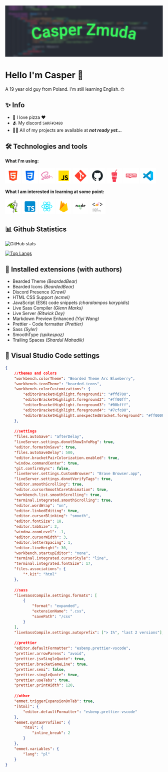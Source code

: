 ![Design and Development](./pictures/baner.png)

# Hello I'm Casper 🌊

A 19 year old guy from Poland. I'm still learning English. 🤓

## ✨ Info

- 🍕 I love pizza ❤️
- 🫂 My discord `SARF#3480`
- 👨‍💻 All of my projects are available at **_not ready yet..._**
<!-- <a href="http://zmudakacper.pl">**zmudakacper.pl**</a> -->

## 🛠 Technologies and tools

**What I'm using:**

<p>
    <img style="height: 50px;" src="pictures/html.png"></img>
    <img style="height: 50px;" src="pictures/css.png"></img>
    <img style="height: 50px;" src="pictures/sass.png"></img>
    <img style="height: 50px;" src="pictures/js.png"></img>
    <img style="height: 50px;" src="pictures/git.png"></img>
    <img style="height: 50px;" src="pictures/github.png"></img>
    <img style="height: 50px;" src="pictures/gulp.png"></img>
    <img style="height: 50px;" src="pictures/npm.png"></img>
    <img style="height: 50px;" src="pictures/vsc.png"></img>
</p>

**What I am interested in learning at some point:**

<p>
    <img style="height: 50px;" src="pictures/gsap.png"></img>
    <img style="height: 50px;" src="pictures/ts.png"></img>
    <img style="height: 50px;" src="pictures/react.png"></img>
    <img style="height: 50px;" src="pictures/firebase.png"></img>
    <img style="height: 50px;" src="pictures/node.png"></img>
    <img style="height: 50px;" src="pictures/styled.png"></img>
</p>

## 📊 Github Statistics

![GitHub stats](https://github-readme-stats.vercel.app/api?username=CasperZmuda&show_icons=true)

[![Top Langs](https://github-readme-stats.vercel.app/api/top-langs/?username=CasperZmuda)](https://github.com/anuraghazra/github-readme-stats)

## 🚧 Installed extensions (with authors)

- Bearded Theme _(BeardedBear)_
- Bearded Icons _(BeardedBear)_
- Discord Presence _(Crawl)_
- HTML CSS Support _(ecmel)_
- JavaScript (ES6) code snippets _(charalampos karypidis)_
- Live Sass Compiler _(Glenn Marks)_
- Live Server _(Ritwick Dey)_
- Markdown Preview Enhanced _(Yiyi Wang)_
- Prettier - Code formatter _(Prettier)_
- Sass _(Syler)_
- SmoothType _(spikespaz)_
- Trailing Spaces _(Shardul Mahadik)_

## 🔮 Visual Studio Code settings

```json
{
	//themes and colors
	"workbench.colorTheme": "Bearded Theme Arc Blueberry",
	"workbench.iconTheme": "bearded-icons",
	"workbench.colorCustomizations": {
		"editorBracketHighlight.foreground1": "#ffd700",
		"editorBracketHighlight.foreground2": "#ff00ff",
		"editorBracketHighlight.foreground3": "#00bfff",
		"editorBracketHighlight.foreground4": "#7cfc00",
		"editorBracketHighlight.unexpectedBracket.foreground": "#ff0000"
	},

	//settings
	"files.autoSave": "afterDelay",
	"liveServer.settings.donotShowInfoMsg": true,
	"editor.formatOnSave": true,
	"files.autoSaveDelay": 500,
	"editor.bracketPairColorization.enabled": true,
	"window.commandCenter": true,
	"git.confirmSync": false,
	"liveServer.settings.CustomBrowser": "Brave Browser.app",
	"liveServer.settings.donotVerifyTags": true,
	"editor.smoothScrolling": true,
	"editor.cursorSmoothCaretAnimation": true,
	"workbench.list.smoothScrolling": true,
	"terminal.integrated.smoothScrolling": true,
	"editor.wordWrap": "on",
	"editor.linkedEditing": true,
	"editor.cursorBlinking": "smooth",
	"editor.fontSize": 18,
	"editor.tabSize": 2,
	"window.zoomLevel": -1,
	"editor.cursorWidth": 3,
	"editor.letterSpacing": 1,
	"editor.lineHeight": 30,
	"workbench.startupEditor": "none",
	"terminal.integrated.cursorStyle": "line",
	"terminal.integrated.fontSize": 17,
	"files.associations": {
		"*.kit": "html"
	},

	//sass
	"liveSassCompile.settings.formats": [
		{
			"format": "expanded",
			"extensionName": ".css",
			"savePath": "/css"
		}
	],
	"liveSassCompile.settings.autoprefix": ["> 1%", "last 2 versions"],

	//prettier
	"editor.defaultFormatter": "esbenp.prettier-vscode",
	"prettier.arrowParens": "avoid",
	"prettier.jsxSingleQuote": true,
	"prettier.bracketSameLine": true,
	"prettier.semi": false,
	"prettier.singleQuote": true,
	"prettier.useTabs": true,
	"prettier.printWidth": 120,

	//other
	"emmet.triggerExpansionOnTab": true,
	"[html]": {
		"editor.defaultFormatter": "esbenp.prettier-vscode"
	},
	"emmet.syntaxProfiles": {
		"html": {
			"inline_break": 2
		}
	},
	"emmet.variables": {
		"lang": "pl"
	}
}
```
